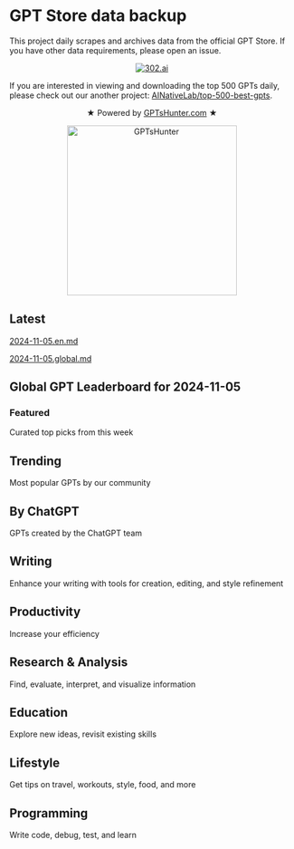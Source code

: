 # GPT Store data backup
  
  This project daily scrapes and archives data from the official GPT Store. If you have other data requirements, please open an issue.

  <p align="center">
    <a target="_blank" href="https://302.ai/?ref=gptshunter&block=github">
      <img alt="302.ai" src="https://i.v2ex.co/s98m8xKF.png">
    </a>
  </p>
  
  If you are interested in viewing and downloading the top 500 GPTs daily, please check out our another project: [AINativeLab/top-500-best-gpts](https://github.com/AINativeLab/top-500-best-gpts).
  
  <p align="center">
  ★ Powered by <a target="_blank" href="https://www.gptshunter.com/?utm_source=gptstore-data-backup">GPTsHunter.com</a> ★
  </p>
  
  <p align="center">
    <a target="_blank" href="https://gptshunter.com/?utm_source=gptstore-data-backup">
      <img alt="GPTsHunter" src="https://gptshunter.com/full-logo.svg" width="300">
    </a>
  </p>
  
  ## Latest
  
  [2024-11-05.en.md](/archive/2024-11-05/en)
  
  [2024-11-05.global.md](/archive/2024-11-05/global)
  
  ## Global GPT Leaderboard for 2024-11-05
  
  

  
  ### Featured
  
  Curated top picks from this week
  
  



  
  ## Trending
  
  Most popular GPTs by our community
  
  















  
  ## By ChatGPT
  
  GPTs created by the ChatGPT team
  
  















  
  ## Writing
  
  Enhance your writing with tools for creation, editing, and style refinement
  
  















  
  ## Productivity
  
  Increase your efficiency
  
  















  
  ## Research & Analysis
  
  Find, evaluate, interpret, and visualize information
  
  















  
  ## Education
  
  Explore new ideas, revisit existing skills
  
  















  
  ## Lifestyle
  
  Get tips on travel, workouts, style, food, and more
  
  














  
  ## Programming
  
  Write code, debug, test, and learn
  
  















  
        